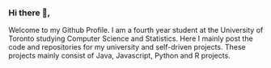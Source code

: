 ### Hi there 👋, 

Welcome to my Github Profile. I am a fourth year student at the University of Toronto studying Computer Science and Statistics. Here I mainly post the code and repositories for my university and self-driven projects. These projects mainly consist of Java, Javascript, Python and R projects. 

<!--
**Akarsh-Sharma/Akarsh-Sharma** is a ✨ _special_ ✨ repository because its `README.md` (this file) appears on your GitHub profile.

Here are some ideas to get you started:

- 🔭 I’m currently working on ...
- 🌱 I’m currently learning ...
- 👯 I’m looking to collaborate on ...
- 🤔 I’m looking for help with ...
- 💬 Ask me about ...
- 📫 How to reach me: ...
- 😄 Pronouns: ...
- ⚡ Fun fact: ...
-->
